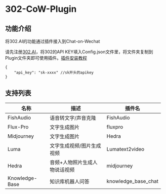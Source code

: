 # 302-CoW-Plugin
## 功能介绍
将302.AI的功能通过插件接入到Chat-on-Wechat

请先注册[302.AI](https://302.ai)，将302的API KEY填入Config.json文件里，将文件夹复制到Plugin文件夹即可使用插件。[插件安装教程](https://github.com/zhayujie/chatgpt-on-wechat/tree/master/plugins#%E6%8F%92%E4%BB%B6%E5%AE%89%E8%A3%85%E6%96%B9%E6%B3%95)

```
{
    "api_key": "sk-xxxx" //sk开头的apikey
}
```
## 支持列表
| 名称 | 描述 | 插件名 |
|------|------|--------|
| FishAudio | 语音转文字/声音克隆 | FishAudio |
| Flux-Pro | 文字生成图片 | fluxpro |
| Midjourney | 文字生成图片 | Hedra |
| Luma | 文字生成视频/图片生成视频 | Lumatext2video |
| Hedra | 音频+人物照片生成人物说话视频 | midjourney |
| Knowledge-Base | 知识库机器人问答 | knowledge_base_chat |

